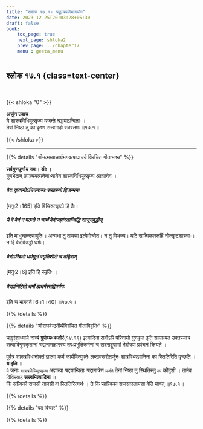 ```yaml
---
title: "श्लोक १७.१- श्रद्धात्रयविभागयोग"
date: 2023-12-25T20:03:28+05:30
draft: false
book:
    toc_page: true
    next_page: shloka2
    prev_page: ../chapter17
    menu : geeta_menu
---
```




## श्लोक १७.१ {class=text-center}

<br/>

{{< shloka  "0"  >}}

**अर्जुन उवाच**   
ये शास्त्रविधिमुत्सृज्य यजन्ते श्रद्धयाऽन्विताः ।  
तेषां निष्ठा तु का कृष्ण सत्त्वमाहो रजस्तमः ॥१७.१॥

{{< /shloka >}}

---


{{% details "श्रीमत्मध्वाचार्यभगवत्पादाचर्य विरचित  गीताभाष्य" %}}

**सर्वगुणपूर्णाय नमः। श्रीः ।**   
गुणभेदान् प्रपञ्चयत्यनेनाध्यायेन शास्त्रविधिमुत्सृज्य अज्ञात्वैव ।  

##### वेदः कृत्स्नोऽधिगन्तव्यः सरहस्यो द्विजन्मना 
[मनुः2।165] इति विधिरुत्सृष्टो हि तैः। 
#####  ये वै वेदं न पठन्ते न चार्थं वेदोज्झांस्तान्विद्धि सानूनबुद्धीन् 
इति माधुच्छन्दसश्रुतिः। अन्यथा तु तामसा इत्येवोच्येत। 
न तु विभज्य। यदि सात्विकास्तर्हि नोत्सृष्टशास्त्राः। 
न हि वेदविरुद्धो धर्मः। 
##### वेदोऽखिलो धर्ममूलं स्मृतिशीले च तद्विदाम् 
[मनुः2।6] इति हि स्मृतिः । 
##### वेदप्रणिहितो धर्मो ह्यधर्मस्तद्विपर्ययः 
इति च भागवते [6।1।40] ॥१७.१॥

{{% /details %}}



{{% details "श्रीराघवेन्द्रतीर्थविरचित गीताविवृतिः" %}}

चतुर्दशाध्याये **नान्यं गुणेभ्यः कर्तारं**(१४.१९) 
इत्यादिना सर्वोऽपि परिणामो गुणकृत इति सामान्यत 
उक्तस्यात्र सत्वादिगुणकृतानां श्रद्दानामाहारस्य 
तपःप्रभुतिकर्मणां च सदसद्रूपाणां भेदोक्पा प्रपंचनं 
क्रियते ।

पूर्वत्र शास्त्रविधानोक्तं ज्ञात्वा कर्म 
कार्यमित्युक्तेः  लब्दावसरोतर्जुनः 
शात्रविध्यज्ञानिनां का स्तितिरिति पृच्छति । 
**य इति** ॥  
`ये` जनाः `शास्त्रविधिमुत्सृज्य` अज्ञात्वा 
श्रद्दयान्विताः श्रद्दामात्रेण `यजंते` 
तेनां निष्ठा तु स्थितिस्तु `का` कीदृशी । 
तामेव विविच्याह **सत्त्वमित्यादिना** ॥   
किं सत्विकी राजसी तामसी वा स्तितिरित्यर्थः । 
ते किं सात्त्विका राजसास्तामसा वेति यावत्‌ ॥१७.१॥

{{% /details %}}



{{% details "पद विचार" %}}


{{% /details %}}
